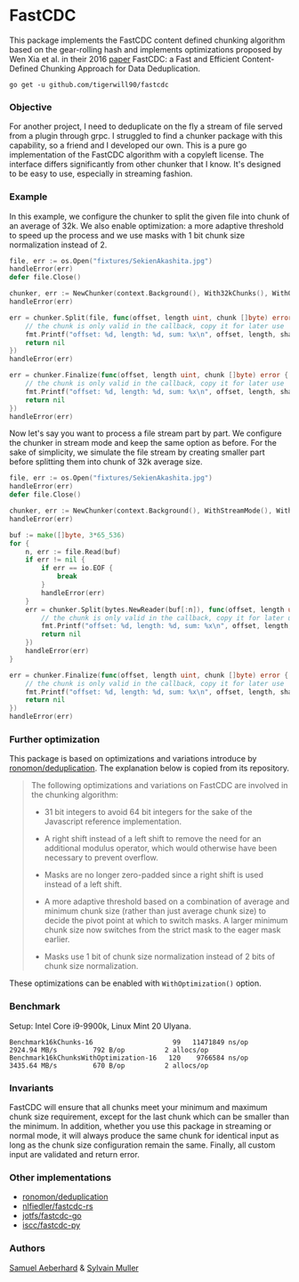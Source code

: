 # FastCDC
This package implements the FastCDC content defined chunking algorithm based on the gear-rolling hash and implements optimizations proposed by Wen Xia et al. in their 2016 [paper](https://www.usenix.org/system/files/conference/atc16/atc16-paper-xia.pdf) FastCDC:
a Fast and Efficient Content-Defined Chunking Approach for Data Deduplication.

````
go get -u github.com/tigerwill90/fastcdc
````

### Objective
For another project, I need to deduplicate on the fly a stream of file served from a plugin through grpc. I struggled to find a chunker package
with this capability, so a friend and I developed our own. This is a pure go implementation of the FastCDC algorithm with a copyleft license. 
The interface differs significantly from other chunker that I know. It's designed to be easy to use, especially in streaming fashion.

### Example

In this example, we configure the chunker to split the given file into chunk of an average of 32k.
We also enable optimization: a more adaptive threshold to speed up the process and we use masks with
1 bit chunk size normalization instead of 2.
````go
file, err := os.Open("fixtures/SekienAkashita.jpg")
handleError(err)
defer file.Close()

chunker, err := NewChunker(context.Background(), With32kChunks(), WithOptimization())
handleError(err)

err = chunker.Split(file, func(offset, length uint, chunk []byte) error {
    // the chunk is only valid in the callback, copy it for later use
    fmt.Printf("offset: %d, length: %d, sum: %x\n", offset, length, sha256.Sum256(chunk))
    return nil
})
handleError(err)

err = chunker.Finalize(func(offset, length uint, chunk []byte) error {
    // the chunk is only valid in the callback, copy it for later use
    fmt.Printf("offset: %d, length: %d, sum: %x\n", offset, length, sha256.Sum256(chunk))
    return nil
})
handleError(err)
````

Now let's say you want to process a file stream part by part. We configure the chunker in stream mode and keep the
same option as before. For the sake of simplicity, we simulate the file stream by creating 
smaller part before splitting them into chunk of 32k average size.

````go
file, err := os.Open("fixtures/SekienAkashita.jpg")
handleError(err)
defer file.Close()

chunker, err := NewChunker(context.Background(), WithStreamMode(), With32kChunks(), WithOptimization(), WithBufferSize(65_536))
handleError(err)

buf := make([]byte, 3*65_536)
for {
    n, err := file.Read(buf)
    if err != nil {
        if err == io.EOF {
            break
        }
        handleError(err)
    }
    err = chunker.Split(bytes.NewReader(buf[:n]), func(offset, length uint, chunk []byte) error {
        // the chunk is only valid in the callback, copy it for later use
        fmt.Printf("offset: %d, length: %d, sum: %x\n", offset, length, sha256.Sum256(chunk))
        return nil
    })
    handleError(err)
}

err = chunker.Finalize(func(offset, length uint, chunk []byte) error {
    // the chunk is only valid in the callback, copy it for later use
    fmt.Printf("offset: %d, length: %d, sum: %x\n", offset, length, sha256.Sum256(chunk))
    return nil
})
handleError(err)
````

### Further optimization
This package is based on optimizations and variations introduce by [ronomon/deduplication](https://github.com/ronomon/deduplication).
The explanation below is copied from its repository.

> The following optimizations and variations on FastCDC are involved in the chunking algorithm:
> 
> - 31 bit integers to avoid 64 bit integers for the sake of the Javascript reference implementation.
>  
> - A right shift instead of a left shift to remove the need for an additional modulus operator, which would otherwise have been necessary to prevent overflow.
>  
> - Masks are no longer zero-padded since a right shift is used instead of a left shift.
>  
> - A more adaptive threshold based on a combination of average and minimum chunk size (rather than just average chunk size) to decide the pivot point at which to switch masks. A larger minimum chunk size now switches from the strict mask to the eager mask earlier.
>  
> - Masks use 1 bit of chunk size normalization instead of 2 bits of chunk size normalization.

These optimizations can be enabled with `WithOptimization()` option.

### Benchmark
Setup: Intel Core i9-9900k, Linux Mint 20 Ulyana.
````
Benchmark16kChunks-16                    99	  11471849 ns/op	2924.94 MB/s	     792 B/op	       2 allocs/op
Benchmark16kChunksWithOptimization-16   120	   9766584 ns/op	3435.64 MB/s	     670 B/op	       2 allocs/op
````

### Invariants
FastCDC will ensure that all chunks meet your minimum and maximum chunk size requirement, except for the last chunk which can
be smaller than the minimum. In addition, whether you use this package in streaming or normal mode, it will always produce the same
chunk for identical input as long as the chunk size configuration remain the same. Finally, all custom input are validated and return error.

### Other implementations
- [ronomon/deduplication](https://github.com/ronomon/deduplication)
- [nlfiedler/fastcdc-rs](https://github.com/nlfiedler/fastcdc-rs)
- [jotfs/fastcdc-go](https://github.com/jotfs/fastcdc-go)
- [iscc/fastcdc-py](https://github.com/iscc/fastcdc-py)

### Authors
[Samuel Aeberhard](https://github.com/isam2k) & [Sylvain Muller](https://github.com/tigerwill90)